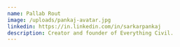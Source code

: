 ```yaml
---
name: Pallab Rout
image: /uploads/pankaj-avatar.jpg
linkedin: https://in.linkedin.com/in/sarkarpankaj
description: Creator and founder of Everything Civil.
---
```


